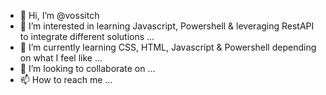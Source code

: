 - 👋 Hi, I’m @vossitch
- 👀 I’m interested in learning Javascript, Powershell & leveraging RestAPI to integrate different solutions ...
- 🌱 I’m currently learning CSS, HTML, Javascript & Powershell depending on what I feel like ...
- 💞️ I’m looking to collaborate on ...
- 📫 How to reach me ...

<!---
vossitch/vossitch is a ✨ special ✨ repository because its `README.md` (this file) appears on your GitHub profile.
You can click the Preview link to take a look at your changes.
--->
